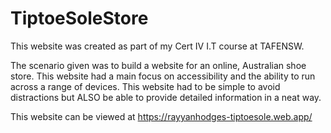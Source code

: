# TiptoeSoleStore
This website was created as part of my Cert IV I.T course at TAFENSW.

The scenario given was to build a website for an online, Australian shoe store. 
This website had a main focus on accessibility and the ability to run across a range of devices.
This website had to be simple to avoid distractions but ALSO be able to provide detailed information in a neat way.

This website can be viewed at https://rayyanhodges-tiptoesole.web.app/
